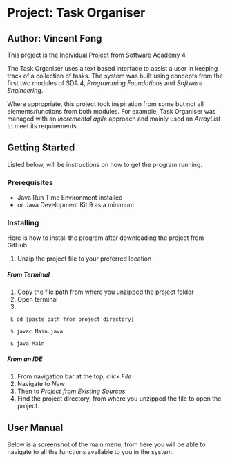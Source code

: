 # **Project:** Task Organiser
## **Author:** Vincent Fong

This project is the Individual Project from Software Academy 4.

The Task Organiser uses a text based interface to assist
a user in keeping track of a collection of tasks. The
system was built using concepts from the first two modules
of SDA 4, *Programming Foundations* and *Software Engineering*.

Where appropriate, this project took inspiration from some but 
not all elements/functions from both modules. For example, Task
Organiser was managed with an *incremental agile* approach and 
mainly used an *ArrayList* to meet its requirements.


## Getting Started
Listed below, will be instructions on how to get the program running.

### Prerequisites

* Java Run Time Environment installed
* or Java Development Kit 9 as a minimum

### Installing
Here is how to install the program after downloading the project
from GitHub.

1. Unzip the project file to your preferred location

##### From Terminal
1. Copy the file path from where you unzipped the project 
   folder
2. Open terminal
3. 

````
 $ cd [paste path from project directory]
 
 $ javac Main.java
 
 $ java Main

````

##### From an IDE
1. From navigation bar at the top, click *File*
2. Navigate to *New*
3. Then to *Project from Existing Sources*
4. Find the project directory, from where you unzipped
   the file to open the project.
   
## User Manual
Below is a screenshot of the main menu, from 
here you will be able to navigate to all the
functions available to you in the system.





 

